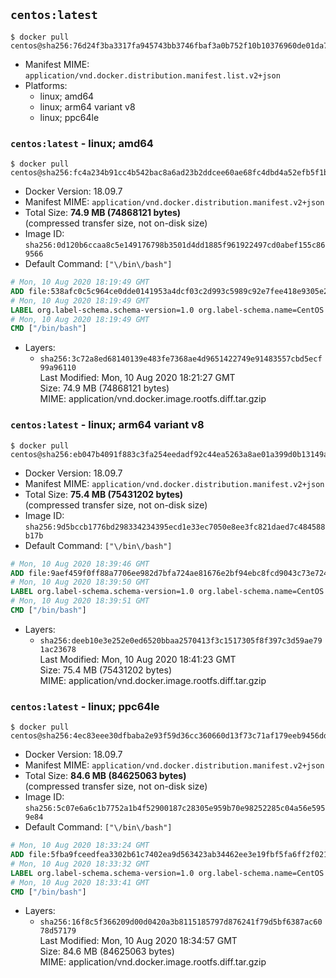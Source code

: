## `centos:latest`

```console
$ docker pull centos@sha256:76d24f3ba3317fa945743bb3746fbaf3a0b752f10b10376960de01da70685fbd
```

-	Manifest MIME: `application/vnd.docker.distribution.manifest.list.v2+json`
-	Platforms:
	-	linux; amd64
	-	linux; arm64 variant v8
	-	linux; ppc64le

### `centos:latest` - linux; amd64

```console
$ docker pull centos@sha256:fc4a234b91cc4b542bac8a6ad23b2ddcee60ae68fc4dbd4a52efb5f1b0baad71
```

-	Docker Version: 18.09.7
-	Manifest MIME: `application/vnd.docker.distribution.manifest.v2+json`
-	Total Size: **74.9 MB (74868121 bytes)**  
	(compressed transfer size, not on-disk size)
-	Image ID: `sha256:0d120b6ccaa8c5e149176798b3501d4dd1885f961922497cd0abef155c869566`
-	Default Command: `["\/bin\/bash"]`

```dockerfile
# Mon, 10 Aug 2020 18:19:49 GMT
ADD file:538afc0c5c964ce0dde0141953a4dcf03c2d993c5989c92e7fee418e9305e2a3 in / 
# Mon, 10 Aug 2020 18:19:49 GMT
LABEL org.label-schema.schema-version=1.0 org.label-schema.name=CentOS Base Image org.label-schema.vendor=CentOS org.label-schema.license=GPLv2 org.label-schema.build-date=20200809
# Mon, 10 Aug 2020 18:19:49 GMT
CMD ["/bin/bash"]
```

-	Layers:
	-	`sha256:3c72a8ed68140139e483fe7368ae4d9651422749e91483557cbd5ecf99a96110`  
		Last Modified: Mon, 10 Aug 2020 18:21:27 GMT  
		Size: 74.9 MB (74868121 bytes)  
		MIME: application/vnd.docker.image.rootfs.diff.tar.gzip

### `centos:latest` - linux; arm64 variant v8

```console
$ docker pull centos@sha256:eb047b4091f883c3fa254eedadf92c44ea5263a8ae01a399d0b13149a8f0708c
```

-	Docker Version: 18.09.7
-	Manifest MIME: `application/vnd.docker.distribution.manifest.v2+json`
-	Total Size: **75.4 MB (75431202 bytes)**  
	(compressed transfer size, not on-disk size)
-	Image ID: `sha256:9d5bccb1776bd298334234395ecd1e33ec7050e8ee3fc821daed7c484588b17b`
-	Default Command: `["\/bin\/bash"]`

```dockerfile
# Mon, 10 Aug 2020 18:39:46 GMT
ADD file:9aef459f0ff88a7706ee982d7bfa724ae81676e2bf94ebc8fcd9043c73e72499 in / 
# Mon, 10 Aug 2020 18:39:50 GMT
LABEL org.label-schema.schema-version=1.0 org.label-schema.name=CentOS Base Image org.label-schema.vendor=CentOS org.label-schema.license=GPLv2 org.label-schema.build-date=20200809
# Mon, 10 Aug 2020 18:39:51 GMT
CMD ["/bin/bash"]
```

-	Layers:
	-	`sha256:deeb10e3e252e0ed6520bbaa2570413f3c1517305f8f397c3d59ae791ac23678`  
		Last Modified: Mon, 10 Aug 2020 18:41:23 GMT  
		Size: 75.4 MB (75431202 bytes)  
		MIME: application/vnd.docker.image.rootfs.diff.tar.gzip

### `centos:latest` - linux; ppc64le

```console
$ docker pull centos@sha256:4ec83eee30dfbaba2e93f59d36cc360660d13f73c71af179eeb9456dd95d1798
```

-	Docker Version: 18.09.7
-	Manifest MIME: `application/vnd.docker.distribution.manifest.v2+json`
-	Total Size: **84.6 MB (84625063 bytes)**  
	(compressed transfer size, not on-disk size)
-	Image ID: `sha256:5c07e6a6c1b7752a1b4f52900187c28305e959b70e98252285c04a56e5959e84`
-	Default Command: `["\/bin\/bash"]`

```dockerfile
# Mon, 10 Aug 2020 18:33:24 GMT
ADD file:5fba9fceedfea3302b61c7402ea9d563423ab34462ee3e19fbf5fa6ff2f021ad in / 
# Mon, 10 Aug 2020 18:33:32 GMT
LABEL org.label-schema.schema-version=1.0 org.label-schema.name=CentOS Base Image org.label-schema.vendor=CentOS org.label-schema.license=GPLv2 org.label-schema.build-date=20200809
# Mon, 10 Aug 2020 18:33:41 GMT
CMD ["/bin/bash"]
```

-	Layers:
	-	`sha256:16f8c5f366209d00d0420a3b8115185797d876241f79d5bf6387ac6078d57179`  
		Last Modified: Mon, 10 Aug 2020 18:34:57 GMT  
		Size: 84.6 MB (84625063 bytes)  
		MIME: application/vnd.docker.image.rootfs.diff.tar.gzip
